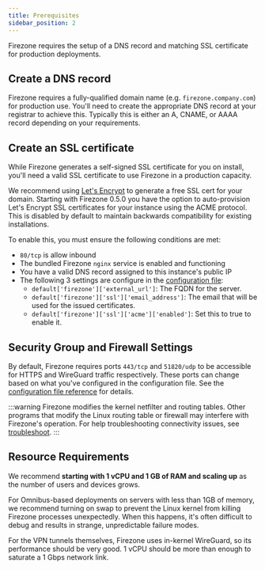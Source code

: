 ```yaml
---
title: Prerequisites
sidebar_position: 2
---
```


Firezone requires the setup of a DNS record and matching SSL certificate for
production deployments.

## Create a DNS record

Firezone requires a fully-qualified domain name (e.g. `firezone.company.com`)
for production use. You'll need to create the appropriate DNS record at your
registrar to achieve this. Typically this is either an A, CNAME, or AAAA record
depending on your requirements.

## Create an SSL certificate

While Firezone generates a self-signed SSL certificate for you on install,
you'll need a valid SSL certificate to use Firezone in a production capacity.

We recommend using [Let's Encrypt](https://letsencrypt.org) to
generate a free SSL cert for your domain.
Starting with Firezone 0.5.0 you have the option to auto-provision Let's
Encrypt SSL certificates for your instance using the ACME protocol. This is
disabled by default to maintain backwards compatibility for existing
installations.

To enable this, you must ensure the following conditions are met:

* `80/tcp` is allow inbound
* The bundled Firezone `nginx` service is enabled and functioning
* You have a valid DNS record assigned to this instance's public IP
* The following 3 settings are configure in the [configuration file](../reference/configuration-file):
  * `default['firezone']['external_url']`: The FQDN for the server.
  * `default['firezone']['ssl']['email_address']`: The email that will be used
  for the issued certificates.
  * `default['firezone']['ssl']['acme']['enabled']`: Set this to true to enable it.

## Security Group and Firewall Settings

By default, Firezone requires ports `443/tcp` and `51820/udp` to be
accessible for HTTPS and WireGuard traffic respectively.
These ports can change based on what you've configured in the configuration file.
See the
[configuration file reference](../reference/configuration-file)
for details.

:::warning
Firezone modifies the kernel netfilter and routing tables. Other
programs that modify the Linux routing table or firewall may interfere with
Firezone's operation. For help troubleshooting connectivity issues, see
[troubleshoot](../administer/troubleshoot).
:::

## Resource Requirements

We recommend **starting with 1 vCPU and 1 GB of RAM and scaling up** as the
number of users and devices grows.

For Omnibus-based deployments on servers with less than 1GB of memory, we
recommend turning on swap to prevent the Linux kernel from killing
Firezone processes unexpectedly. When this happens, it's often difficult to
debug and results in strange, unpredictable failure modes.

For the VPN tunnels themselves, Firezone uses in-kernel WireGuard, so its
performance should be very good. 1 vCPU should be more than enough to saturate
a 1 Gbps network link.
